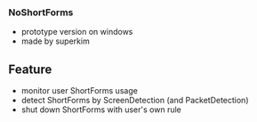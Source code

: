 ### NoShortForms
+ prototype version on windows
+ made by superkim

## Feature
+ monitor user ShortForms usage
+ detect ShortForms by ScreenDetection (and PacketDetection)
+ shut down ShortForms with user's own rule